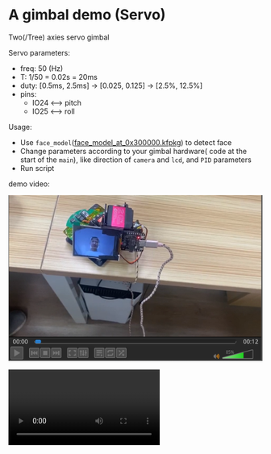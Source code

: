 A gimbal demo (Servo)
======

Two(/Tree) axies servo gimbal

Servo parameters:

* freq: 50 (Hz)
* T:    1/50 = 0.02s = 20ms
* duty: [0.5ms, 2.5ms] -> [0.025, 0.125] -> [2.5%, 12.5%]
* pins:
  * IO24 <--> pitch
  * IO25 <--> roll

Usage:

* Use `face_model`([face_model_at_0x300000.kfpkg](https://dl.sipeed.com/MAIX/MaixPy/model)) to detect face
* Change parameters according to your gimbal hardware( code at the start of the `main`), like direction of `camera` and `lcd`, and `PID` parameters
* Run script

demo video:

[![](maixpy_gimbal.png)](https://wiki.sipeed.com/maixpy_gimbal.mp4)

<video src="gimbal.mp4" controls="controls" preload="auto">not support play video</video>


